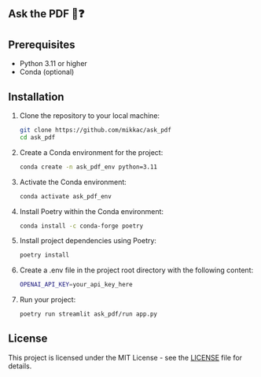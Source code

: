 ## Ask the PDF 📖❓

<!-- <p align="center">
  <img src="https://github.com/mikkac/flashcards_generator/blob/main/resources/demo.gif?raw=true" alt="animated" />
</p> -->

## Prerequisites

- Python 3.11 or higher
- Conda (optional)

## Installation

1. Clone the repository to your local machine:

   ```bash
   git clone https://github.com/mikkac/ask_pdf
   cd ask_pdf
   ```

2. Create a Conda environment for the project:

   ```bash
   conda create -n ask_pdf_env python=3.11
   ```

3. Activate the Conda environment:

   ```bash
   conda activate ask_pdf_env
   ```

4. Install Poetry within the Conda environment:

   ```bash
   conda install -c conda-forge poetry
   ```

5. Install project dependencies using Poetry:

   ```bash
   poetry install
   ```
6. Create a .env file in the project root directory with the following content:

    ```bash
    OPENAI_API_KEY=your_api_key_here
    ```
7. Run your project:

   ```bash
   poetry run streamlit ask_pdf/run app.py
   ```

## License

This project is licensed under the MIT License - see the [LICENSE](LICENSE) file for details.
